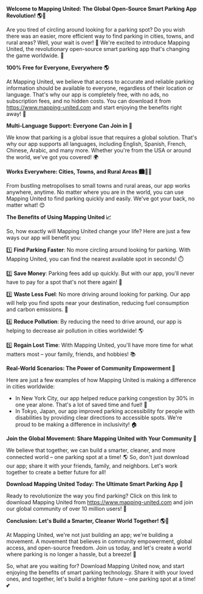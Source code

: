 **Welcome to Mapping United: The Global Open-Source Smart Parking App Revolution! 🌎🚗**

Are you tired of circling around looking for a parking spot? Do you wish there was an easier, more efficient way to find parking in cities, towns, and rural areas? Well, your wait is over! 🙌 We're excited to introduce Mapping United, the revolutionary open-source smart parking app that's changing the game worldwide. 🌟

**100% Free for Everyone, Everywhere 🌎**

At Mapping United, we believe that access to accurate and reliable parking information should be available to everyone, regardless of their location or language. That's why our app is completely free, with no ads, no subscription fees, and no hidden costs. You can download it from https://www.mapping-united.com and start enjoying the benefits right away! 📲

**Multi-Language Support: Everyone Can Join in 🌈**

We know that parking is a global issue that requires a global solution. That's why our app supports all languages, including English, Spanish, French, Chinese, Arabic, and many more. Whether you're from the USA or around the world, we've got you covered! 🌍

**Works Everywhere: Cities, Towns, and Rural Areas 🏙️👨‍🚀**

From bustling metropolises to small towns and rural areas, our app works anywhere, anytime. No matter where you are in the world, you can use Mapping United to find parking quickly and easily. We've got your back, no matter what! 😊

**The Benefits of Using Mapping United 📈**

So, how exactly will Mapping United change your life? Here are just a few ways our app will benefit you:

1️⃣ **Find Parking Faster**: No more circling around looking for parking. With Mapping United, you can find the nearest available spot in seconds! ⏱️

2️⃣ **Save Money**: Parking fees add up quickly. But with our app, you'll never have to pay for a spot that's not there again! 💸

3️⃣ **Waste Less Fuel**: No more driving around looking for parking. Our app will help you find spots near your destination, reducing fuel consumption and carbon emissions. 🚀

4️⃣ **Reduce Pollution**: By reducing the need to drive around, our app is helping to decrease air pollution in cities worldwide! 🌎

5️⃣ **Regain Lost Time**: With Mapping United, you'll have more time for what matters most – your family, friends, and hobbies! 📚

**Real-World Scenarios: The Power of Community Empowerment 💪**

Here are just a few examples of how Mapping United is making a difference in cities worldwide:

* In New York City, our app helped reduce parking congestion by 30% in one year alone. That's a lot of saved time and fuel! 🗽️
* In Tokyo, Japan, our app improved parking accessibility for people with disabilities by providing clear directions to accessible spots. We're proud to be making a difference in inclusivity! 🏠

**Join the Global Movement: Share Mapping United with Your Community 🌟**

We believe that together, we can build a smarter, cleaner, and more connected world – one parking spot at a time! 🌎 So, don't just download our app; share it with your friends, family, and neighbors. Let's work together to create a better future for all!

**Download Mapping United Today: The Ultimate Smart Parking App 📲**

Ready to revolutionize the way you find parking? Click on this link to download Mapping United from https://www.mapping-united.com and join our global community of over 10 million users! 🌟

**Conclusion: Let's Build a Smarter, Cleaner World Together! 🌎💚**

At Mapping United, we're not just building an app; we're building a movement. A movement that believes in community empowerment, global access, and open-source freedom. Join us today, and let's create a world where parking is no longer a hassle, but a breeze! 🌈

So, what are you waiting for? Download Mapping United now, and start enjoying the benefits of smart parking technology. Share it with your loved ones, and together, let's build a brighter future – one parking spot at a time! 💕